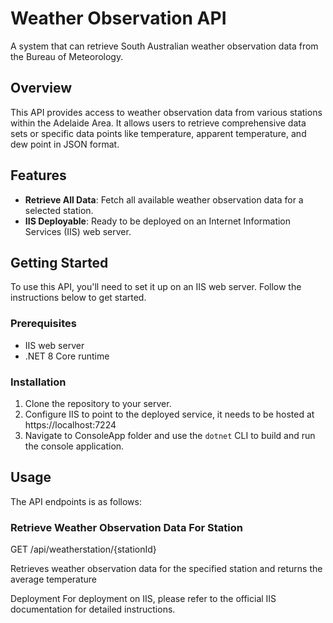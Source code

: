 # Weather Observation API
A system that can retrieve South Australian weather observation data from the Bureau of Meteorology.

## Overview
This API provides access to weather observation data from various stations within the Adelaide Area. It allows users to retrieve comprehensive data sets or specific data points like temperature, apparent temperature, and dew point in JSON format.

## Features
- **Retrieve All Data**: Fetch all available weather observation data for a selected station.
- **IIS Deployable**: Ready to be deployed on an Internet Information Services (IIS) web server.

## Getting Started
To use this API, you'll need to set it up on an IIS web server. Follow the instructions below to get started.

### Prerequisites
- IIS web server
- .NET 8 Core runtime

### Installation
1. Clone the repository to your server.
2. Configure IIS to point to the deployed service, it needs to be hosted at https://localhost:7224
2. Navigate to ConsoleApp folder and use the `dotnet` CLI to build and run the console application.


## Usage
The API endpoints is as follows:

### Retrieve Weather Observation Data For Station
GET /api/weatherstation/{stationId}

Retrieves weather observation data for the specified station and returns the average temperature

Deployment
For deployment on IIS, please refer to the official IIS documentation for detailed instructions.

